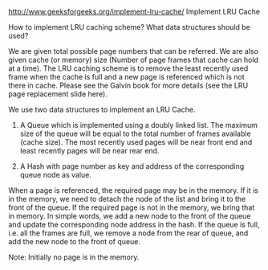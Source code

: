 http://www.geeksforgeeks.org/implement-lru-cache/ Implement LRU Cache

How to implement LRU caching scheme? What data structures should be used?

We are given total possible page numbers that can be referred. We are also given cache (or memory) size (Number of page frames that cache can hold at a time). The LRU caching scheme is to remove the least recently used frame when the cache is full and a new page is referenced which is not there in cache. Please see the Galvin book for more details (see the LRU page replacement slide here).

We use two data structures to implement an LRU Cache.

1. A Queue which is implemented using a doubly linked list.
The maximum size of the queue will be equal to the total number of frames available (cache size).
The most recently used pages will be near front end and least recently pages will be near rear end.

2. A Hash with page number as key and address of the corresponding queue node as value.

When a page is referenced, the required page may be in the memory.
If it is in the memory, we need to detach the node of the list and bring it to the front of the queue.
If the required page is not in the memory, we bring that in memory.
In simple words, we add a new node to the front of the queue and update the corresponding node address in the hash.
If the queue is full, i.e. all the frames are full, we remove a node from the rear of queue, and add the new node to the front of queue.

Note: Initially no page is in the memory.